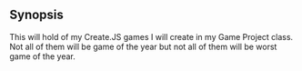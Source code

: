 ## Synopsis

This will hold of my Create.JS games I will create in my Game Project class. Not all of them will be game of the year but not all of them will be worst game of the year.
